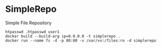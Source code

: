 # SimpleRepo
Simple File Repository

```
htpasswd .htpasswd user1
docker build --build-arg ip=0.0.0.0 -t simplerepo .
docker run --name fs -d -p 80:80 -v /var/vv:/files:ro -d simplerepo
```
